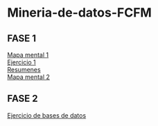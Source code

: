 # Mineria-de-datos-FCFM
## FASE 1  
[Mapa mental 1](https://github.com/Ragres/Mineria-de-datos-FCFM/blob/master/Mapa_mental_Alanis_Mares_1821920.pdf)  
[Ejercicio 1](https://github.com/Ragres/Mineria-de-datos-FCFM/blob/master/Laboratorio%201%20MD%20(1).ipynb)  
[Resumenes](https://github.com/Ragres/Mineria-de-datos-FCFM/blob/master/Resumenes_1821920.pdf)  
[Mapa mental 2](https://github.com/Ragres/Mineria-de-datos-FCFM/blob/master/Mapa_mental_2_1821920.pdf)
## FASE 2  
[Ejercicio de bases de datos](https://github.com/Ragres/Mineria-de-datos-FCFM/blob/master/Bases%20de%20datos.docx)
